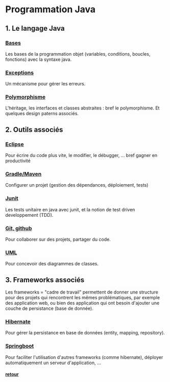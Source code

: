 # Programmation Java


## 1. Le langage Java

### [Bases](langage/base/README.md)

Les bases de la programmation objet (variables, conditions, boucles, fonctions) avec la syntaxe java.

### [Exceptions](langage/exceptions/README.md)

Un mécanisme pour gérer les erreurs.


###  [Polymorphisme](langage/polymorphisme/README.md)

L'héritage, les interfaces et classes abstraites : bref le polymorphisme. Et quelques design paterns associés.


## 2. Outils associés

### [Eclipse](tools/eclipse/README.md)

Pour écrire du code plus vite, le modifier, le débugger, ... bref gagner en productivité

### [Gradle/Maven](tools/gradle/README.md)

Configurer un projet (gestion des dépendances, déploiement, tests)

### [Junit](tools/junit/README.md)

Les tests unitaire en java avec junit, et la notion de test driven developpement (TDD).

### [Git, github](tools/git/README.md)

Pour collaborer sur des projets, partager du code.

### [UML](tools/uml/README.md)

Pour concevoir des diagrammes de classes.


## 3. Frameworks associés

Les frameworks = "cadre de travail" permettent de donner une structure pour des projets qui rencontrent les mêmes problématiques, par exemple des application web, ou bien des application qui ont besoin d'ajouter une couche de persistance (base de donnée).

### [Hibernate](frameworks/hibernate/README.md)

Pour gérer la persistance en base de données (entity, mapping, repository).

### [Springboot](frameworks/springboot/README.md)

Pour faciliter l'utilisation d'autres frameworks (comme hibernate), déployer automatiquement un serveur d'application, ...

#### [retour](../README.md)

